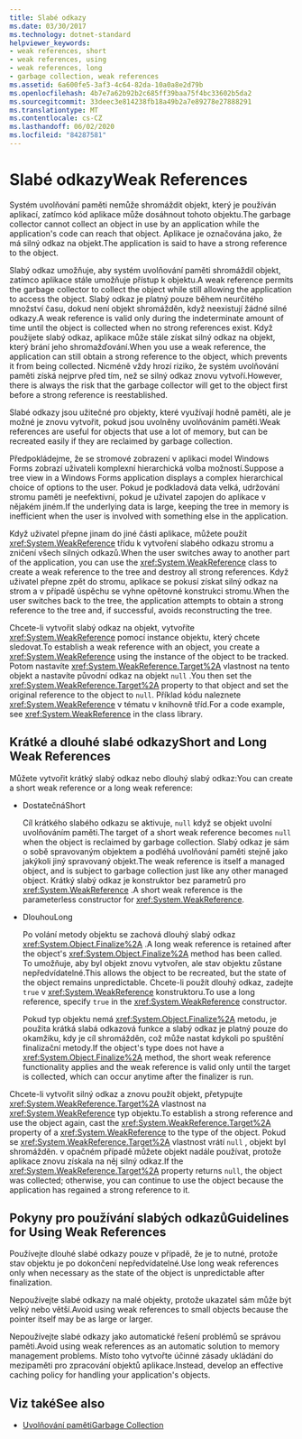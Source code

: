 ```yaml
---
title: Slabé odkazy
ms.date: 03/30/2017
ms.technology: dotnet-standard
helpviewer_keywords:
- weak references, short
- weak references, using
- weak references, long
- garbage collection, weak references
ms.assetid: 6a600fe5-3af3-4c64-82da-10a0a8e2d79b
ms.openlocfilehash: 4b7e7a62b92b2c685ff39baa75f4bc33602b5da2
ms.sourcegitcommit: 33deec3e814238fb18a49b2a7e89278e27888291
ms.translationtype: MT
ms.contentlocale: cs-CZ
ms.lasthandoff: 06/02/2020
ms.locfileid: "84287581"
---
```

# <a name="weak-references"></a><span data-ttu-id="2cc47-102">Slabé odkazy</span><span class="sxs-lookup"><span data-stu-id="2cc47-102">Weak References</span></span>
<span data-ttu-id="2cc47-103">Systém uvolňování paměti nemůže shromáždit objekt, který je používán aplikací, zatímco kód aplikace může dosáhnout tohoto objektu.</span><span class="sxs-lookup"><span data-stu-id="2cc47-103">The garbage collector cannot collect an object in use by an application while the application's code can reach that object.</span></span> <span data-ttu-id="2cc47-104">Aplikace je označována jako, že má silný odkaz na objekt.</span><span class="sxs-lookup"><span data-stu-id="2cc47-104">The application is said to have a strong reference to the object.</span></span>  
  
 <span data-ttu-id="2cc47-105">Slabý odkaz umožňuje, aby systém uvolňování paměti shromáždil objekt, zatímco aplikace stále umožňuje přístup k objektu.</span><span class="sxs-lookup"><span data-stu-id="2cc47-105">A weak reference permits the garbage collector to collect the object while still allowing the application to access the object.</span></span> <span data-ttu-id="2cc47-106">Slabý odkaz je platný pouze během neurčitého množství času, dokud není objekt shromážděn, když neexistují žádné silné odkazy.</span><span class="sxs-lookup"><span data-stu-id="2cc47-106">A weak reference is valid only during the indeterminate amount of time until the object is collected when no strong references exist.</span></span> <span data-ttu-id="2cc47-107">Když použijete slabý odkaz, aplikace může stále získat silný odkaz na objekt, který brání jeho shromažďování.</span><span class="sxs-lookup"><span data-stu-id="2cc47-107">When you use a weak reference, the application can still obtain a strong reference to the object, which prevents it from being collected.</span></span> <span data-ttu-id="2cc47-108">Nicméně vždy hrozí riziko, že systém uvolňování paměti získá nejprve před tím, než se silný odkaz znovu vytvoří.</span><span class="sxs-lookup"><span data-stu-id="2cc47-108">However, there is always the risk that the garbage collector will get to the object first before a strong reference is reestablished.</span></span>  
  
 <span data-ttu-id="2cc47-109">Slabé odkazy jsou užitečné pro objekty, které využívají hodně paměti, ale je možné je znovu vytvořit, pokud jsou uvolněny uvolňováním paměti.</span><span class="sxs-lookup"><span data-stu-id="2cc47-109">Weak references are useful for objects that use a lot of memory, but can be recreated easily if they are reclaimed by garbage collection.</span></span>  
  
 <span data-ttu-id="2cc47-110">Předpokládejme, že se stromové zobrazení v aplikaci model Windows Forms zobrazí uživateli komplexní hierarchická volba možností.</span><span class="sxs-lookup"><span data-stu-id="2cc47-110">Suppose a tree view in a Windows Forms application displays a complex hierarchical choice of options to the user.</span></span> <span data-ttu-id="2cc47-111">Pokud je podkladová data velká, udržování stromu paměti je neefektivní, pokud je uživatel zapojen do aplikace v nějakém jiném.</span><span class="sxs-lookup"><span data-stu-id="2cc47-111">If the underlying data is large, keeping the tree in memory is inefficient when the user is involved with something else in the application.</span></span>  
  
 <span data-ttu-id="2cc47-112">Když uživatel přepne jinam do jiné části aplikace, můžete použít <xref:System.WeakReference> třídu k vytvoření slabého odkazu stromu a zničení všech silných odkazů.</span><span class="sxs-lookup"><span data-stu-id="2cc47-112">When the user switches away to another part of the application, you can use the <xref:System.WeakReference> class to create a weak reference to the tree and destroy all strong references.</span></span> <span data-ttu-id="2cc47-113">Když uživatel přepne zpět do stromu, aplikace se pokusí získat silný odkaz na strom a v případě úspěchu se vyhne opětovné konstrukci stromu.</span><span class="sxs-lookup"><span data-stu-id="2cc47-113">When the user switches back to the tree, the application attempts to obtain a strong reference to the tree and, if successful, avoids reconstructing the tree.</span></span>  
  
 <span data-ttu-id="2cc47-114">Chcete-li vytvořit slabý odkaz na objekt, vytvoříte <xref:System.WeakReference> pomocí instance objektu, který chcete sledovat.</span><span class="sxs-lookup"><span data-stu-id="2cc47-114">To establish a weak reference with an object, you create a <xref:System.WeakReference> using the instance of the object to be tracked.</span></span> <span data-ttu-id="2cc47-115">Potom nastavíte <xref:System.WeakReference.Target%2A> vlastnost na tento objekt a nastavíte původní odkaz na objekt `null` .</span><span class="sxs-lookup"><span data-stu-id="2cc47-115">You then set the <xref:System.WeakReference.Target%2A> property to that object and set the original reference to the object to `null`.</span></span> <span data-ttu-id="2cc47-116">Příklad kódu naleznete <xref:System.WeakReference> v tématu v knihovně tříd.</span><span class="sxs-lookup"><span data-stu-id="2cc47-116">For a code example, see <xref:System.WeakReference> in the class library.</span></span>  
  
## <a name="short-and-long-weak-references"></a><span data-ttu-id="2cc47-117">Krátké a dlouhé slabé odkazy</span><span class="sxs-lookup"><span data-stu-id="2cc47-117">Short and Long Weak References</span></span>  
 <span data-ttu-id="2cc47-118">Můžete vytvořit krátký slabý odkaz nebo dlouhý slabý odkaz:</span><span class="sxs-lookup"><span data-stu-id="2cc47-118">You can create a short weak reference or a long weak reference:</span></span>  
  
- <span data-ttu-id="2cc47-119">Dostatečná</span><span class="sxs-lookup"><span data-stu-id="2cc47-119">Short</span></span>  
  
     <span data-ttu-id="2cc47-120">Cíl krátkého slabého odkazu se aktivuje, `null` když se objekt uvolní uvolňováním paměti.</span><span class="sxs-lookup"><span data-stu-id="2cc47-120">The target of a short weak reference becomes `null` when the object is reclaimed by garbage collection.</span></span> <span data-ttu-id="2cc47-121">Slabý odkaz je sám o sobě spravovaným objektem a podléhá uvolňování paměti stejně jako jakýkoli jiný spravovaný objekt.</span><span class="sxs-lookup"><span data-stu-id="2cc47-121">The weak reference is itself a managed object, and is subject to garbage collection just like any other managed object.</span></span>  <span data-ttu-id="2cc47-122">Krátký slabý odkaz je konstruktor bez parametrů pro <xref:System.WeakReference> .</span><span class="sxs-lookup"><span data-stu-id="2cc47-122">A short weak reference is the parameterless constructor for <xref:System.WeakReference>.</span></span>  
  
- <span data-ttu-id="2cc47-123">Dlouhou</span><span class="sxs-lookup"><span data-stu-id="2cc47-123">Long</span></span>  
  
     <span data-ttu-id="2cc47-124">Po volání metody objektu se zachová dlouhý slabý odkaz <xref:System.Object.Finalize%2A> .</span><span class="sxs-lookup"><span data-stu-id="2cc47-124">A long weak reference is retained after the object's <xref:System.Object.Finalize%2A> method has been called.</span></span> <span data-ttu-id="2cc47-125">To umožňuje, aby byl objekt znovu vytvořen, ale stav objektu zůstane nepředvídatelné.</span><span class="sxs-lookup"><span data-stu-id="2cc47-125">This allows the object to be recreated, but the state of the object remains unpredictable.</span></span> <span data-ttu-id="2cc47-126">Chcete-li použít dlouhý odkaz, zadejte `true` v <xref:System.WeakReference> konstruktoru.</span><span class="sxs-lookup"><span data-stu-id="2cc47-126">To use a long reference, specify `true` in the <xref:System.WeakReference> constructor.</span></span>  
  
     <span data-ttu-id="2cc47-127">Pokud typ objektu nemá <xref:System.Object.Finalize%2A> metodu, je použita krátká slabá odkazová funkce a slabý odkaz je platný pouze do okamžiku, kdy je cíl shromážděn, což může nastat kdykoli po spuštění finalizační metody.</span><span class="sxs-lookup"><span data-stu-id="2cc47-127">If the object's type does not have a <xref:System.Object.Finalize%2A> method, the short weak reference functionality applies and the weak reference is valid only until the target is collected, which can occur anytime after the finalizer is run.</span></span>  
  
 <span data-ttu-id="2cc47-128">Chcete-li vytvořit silný odkaz a znovu použít objekt, přetypujte <xref:System.WeakReference.Target%2A> vlastnost na <xref:System.WeakReference> typ objektu.</span><span class="sxs-lookup"><span data-stu-id="2cc47-128">To establish a strong reference and use the object again, cast the <xref:System.WeakReference.Target%2A> property of a <xref:System.WeakReference> to the type of the object.</span></span> <span data-ttu-id="2cc47-129">Pokud se <xref:System.WeakReference.Target%2A> vlastnost vrátí `null` , objekt byl shromážděn. v opačném případě můžete objekt nadále používat, protože aplikace znovu získala na něj silný odkaz.</span><span class="sxs-lookup"><span data-stu-id="2cc47-129">If the <xref:System.WeakReference.Target%2A> property returns `null`, the object was collected; otherwise, you can continue to use the object because the application has regained a strong reference to it.</span></span>  
  
## <a name="guidelines-for-using-weak-references"></a><span data-ttu-id="2cc47-130">Pokyny pro používání slabých odkazů</span><span class="sxs-lookup"><span data-stu-id="2cc47-130">Guidelines for Using Weak References</span></span>  
 <span data-ttu-id="2cc47-131">Používejte dlouhé slabé odkazy pouze v případě, že je to nutné, protože stav objektu je po dokončení nepředvídatelné.</span><span class="sxs-lookup"><span data-stu-id="2cc47-131">Use long weak references only when necessary as the state of the object is unpredictable after finalization.</span></span>  
  
 <span data-ttu-id="2cc47-132">Nepoužívejte slabé odkazy na malé objekty, protože ukazatel sám může být velký nebo větší.</span><span class="sxs-lookup"><span data-stu-id="2cc47-132">Avoid using weak references to small objects because the pointer itself may be as large or larger.</span></span>  
  
 <span data-ttu-id="2cc47-133">Nepoužívejte slabé odkazy jako automatické řešení problémů se správou paměti.</span><span class="sxs-lookup"><span data-stu-id="2cc47-133">Avoid using weak references as an automatic solution to memory management problems.</span></span> <span data-ttu-id="2cc47-134">Místo toho vytvořte účinné zásady ukládání do mezipaměti pro zpracování objektů aplikace.</span><span class="sxs-lookup"><span data-stu-id="2cc47-134">Instead, develop an effective caching policy for handling your application's objects.</span></span>  
  
## <a name="see-also"></a><span data-ttu-id="2cc47-135">Viz také</span><span class="sxs-lookup"><span data-stu-id="2cc47-135">See also</span></span>

- [<span data-ttu-id="2cc47-136">Uvolňování paměti</span><span class="sxs-lookup"><span data-stu-id="2cc47-136">Garbage Collection</span></span>](index.md)
